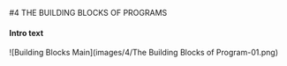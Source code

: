 #4 THE BUILDING BLOCKS OF PROGRAMS

#### Intro text

![Building Blocks Main](images/4/The Building Blocks of Program-01.png)
